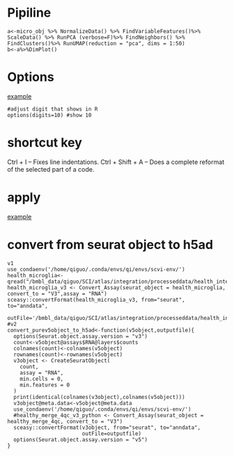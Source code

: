 # Pipiline

```{r}
a<-micro_obj %>% NormalizeData() %>% FindVariableFeatures()%>% ScaleData() %>% RunPCA (verbose=F)%>% FindNeighbors() %>% FindClusters()%>% RunUMAP(reduction = "pca", dims = 1:50) 
b<-a%>%DimPlot()
```
# Options

[example](https://blog.csdn.net/weixin_34233679/article/details/86265275)
```{r}
#adjust digit that shows in R
options(digits=10) #show 10
```
# shortcut key

Ctrl + I – Fixes line indentations. Ctrl + Shift + A – Does a complete reformat of the selected part of a code.

# apply
[example](https://www.jianshu.com/p/82a94d5bbbad)

# convert from seurat object to h5ad
```
v1
use_condaenv('/home/qiguo/.conda/envs/qi/envs/scvi-env/')
health_microglia<-qread("/bmbl_data/qiguo/SCI/atlas/integration/processeddata/health_integration_microglia_4qc_0411.qs")
health_microglia_v3 <- Convert_Assay(seurat_object = health_microglia, convert_to = "V3",assay = "RNA")
sceasy::convertFormat(health_microglia_v3, from="seurat", to="anndata",
                      outFile='/bmbl_data/qiguo/SCI/atlas/integration/processeddata/health_integration_microglia_4qc_0411.h5ad')
#v2
convert_purev5object_to_h5ad<-function(v5object,outputfile){
  options(Seurat.object.assay.version = "v3")
  count<-v5object@assays$RNA@layers$counts
  colnames(count)<-colnames(v5object)
  rownames(count)<-rownames(v5object)
  v3object <- CreateSeuratObject(
    count,
    assay = "RNA",
    min.cells = 0,
    min.features = 0
  )
  print(identical(colnames(v3object),colnames(v5object)))
  v3object@meta.data<-v5object@meta.data
  use_condaenv('/home/qiguo/.conda/envs/qi/envs/scvi-env/')
  #healthy_merge_4qc_v3_python <- Convert_Assay(seurat_object = healthy_merge_4qc, convert_to = "V3")
  sceasy::convertFormat(v3object, from="seurat", to="anndata",
                        outFile=outputfile)
  options(Seurat.object.assay.version = "v5")
}
```

